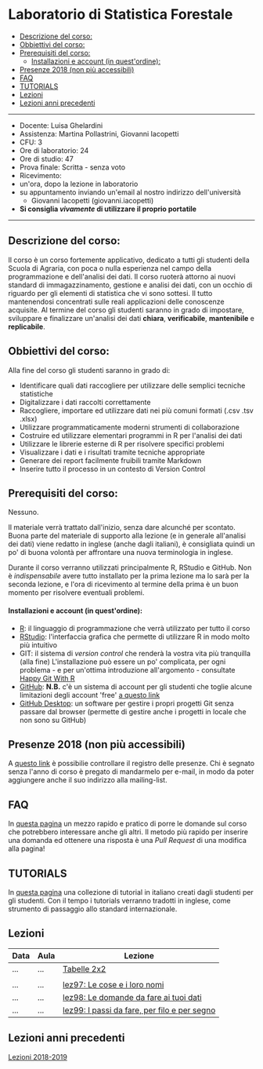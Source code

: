 Laboratorio di Statistica Forestale
================

-   [Descrizione del corso:](#descrizione-del-corso)
-   [Obbiettivi del corso:](#obbiettivi-del-corso)
-   [Prerequisiti del corso:](#prerequisiti-del-corso)
    -   [Installazioni e account (in quest'ordine):](#installazioni-e-account-in-questordine)
-   [Presenze 2018 (non più accessibili)](#presenze-2018-non-più-accessibili)
-   [FAQ](#faq)
-   [TUTORIALS](#tutorials)
-   [Lezioni](#lezioni)
-   [Lezioni anni precedenti](#lezioni-anni-precedenti)

------------------------------------------------------------------------

-   Docente: Luisa Ghelardini
-   Assistenza: Martina Pollastrini, Giovanni Iacopetti
-   CFU: 3
-   Ore di laboratorio: 24
-   Ore di studio: 47
-   Prova finale: Scritta - senza voto
-   Ricevimento:
-   un'ora, dopo la lezione in laboratorio
-   su appuntamento inviando un'email al nostro indirizzo dell'università
    -   Giovanni Iacopetti (giovanni.iacopetti)
-   **Si consiglia *vivamente* di utilizzare il proprio portatile**

------------------------------------------------------------------------

Descrizione del corso:
----------------------

Il corso è un corso fortemente applicativo, dedicato a tutti gli studenti della Scuola di Agraria, con poca o nulla esperienza nel campo della programmazione e dell'analisi dei dati. Il corso ruoterà attorno ai nuovi standard di immagazzinamento, gestione e analisi dei dati, con un occhio di riguardo per gli elementi di statistica che vi sono sottesi. Il tutto mantenendosi concentrati sulle reali applicazioni delle conoscenze acquisite. Al termine del corso gli studenti saranno in grado di impostare, sviluppare e finalizzare un'analisi dei dati **chiara**, **verificabile**, **mantenibile** e **replicabile**.

Obbiettivi del corso:
---------------------

Alla fine del corso gli studenti saranno in grado di:

-   Identificare quali dati raccogliere per utilizzare delle semplici tecniche statistiche
-   Digitalizzare i dati raccolti correttamente
-   Raccogliere, importare ed utilizzare dati nei più comuni formati (.csv .tsv .xlsx)
-   Utilizzare programmaticamente moderni strumenti di collaborazione
-   Costruire ed utilizzare elementari programmi in R per l'analisi dei dati
-   Utilizzare le librerie esterne di R per risolvere specifici problemi
-   Visualizzare i dati e i risultati tramite tecniche appropriate
-   Generare dei report facilmente fruibili tramite Markdown
-   Inserire tutto il processo in un contesto di Version Control

Prerequisiti del corso:
-----------------------

Nessuno.

Il materiale verrà trattato dall'inizio, senza dare alcunché per scontato.
Buona parte del materiale di supporto alla lezione (e in generale all'analisi dei dati) viene redatto in inglese (anche dagli italiani), è consigliata quindi un po' di buona volontà per affrontare una nuova terminologia in inglese.

Durante il corso verranno utilizzati principalmente R, RStudio e GitHub.
Non è *indispensabile* avere tutto installato per la prima lezione ma lo sarà per la seconda lezione, e l'ora di ricevimento al termine della prima è un buon momento per risolvere eventuali problemi.

#### Installazioni e account (in quest'ordine):

-   [R](https://cran.rstudio.com): il linguaggio di programmazione che verrà utilizzato per tutto il corso
-   [RStudio](https://www.rstudio.com/products/rstudio/download/): l'interfaccia grafica che permette di utilizzare R in modo molto più intuitivo
-   GIT: il sistema di *version control* che renderà la vostra vita più tranquilla (alla fine) L'installazione può essere un po' complicata, per ogni problema - e per un'ottima introduzione all'argomento - consultate [Happy Git With R](http://happygitwithr.com/)
-   [GitHub](http://github.com/): **N.B.** c'è un sistema di account per gli studenti che toglie alcune limitazioni degli account 'free' [a questo link](https://education.github.com/pack)
-   [GitHub Desktop](https://desktop.github.com/): un software per gestire i propri progetti Git senza passare dal browser (permette di gestire anche i progetti in locale che non sono su GitHub)

Presenze 2018 (non più accessibili)
-----------------------------------

A [questo link](https://docs.google.com/) è possibilie controllare il registro delle presenze. Chi è segnato senza l'anno di corso è pregato di mandarmelo per e-mail, in modo da poter aggiungere anche il suo indirizzo alla mailing-list.

FAQ
---

In [questa pagina](FAQ/) un mezzo rapido e pratico di porre le domande sul corso che potrebbero interessare anche gli altri.
Il metodo più rapido per inserire una domanda ed ottenere una risposta è una *Pull Request* di una modifica alla pagina!

TUTORIALS
---------

In [questa pagina](tutorials/) una collezione di tutorial in italiano creati dagli studenti per gli studenti. Con il tempo i tutorials verranno tradotti in inglese, come strumento di passaggio allo standard internazionale.

Lezioni
-------

| Data | Aula | Lezione                                                |
|------|------|--------------------------------------------------------|
| ...  | ...  | [Tabelle 2x2](lez_19_20/lez_2x2/)                      |
|      |      |                                                        |
| ...  | ...  | [lez97: Le cose e i loro nomi](lez97/)                 |
| ...  | ...  | [lez98: Le domande da fare ai tuoi dati](lez98/)       |
| ...  | ...  | [lez99: I passi da fare, per filo e per segno](lez99/) |

Lezioni anni precedenti
-----------------------

[Lezioni 2018-2019](lez_18_19/)
